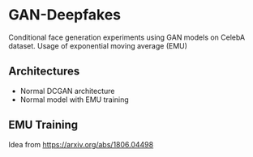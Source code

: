 # GAN-Deepfakes
 Conditional face generation experiments using GAN models on CelebA dataset. Usage of exponential moving average (EMU)
## Architectures
* Normal DCGAN architecture
* Normal model with EMU training

## EMU Training
Idea from https://arxiv.org/abs/1806.04498
